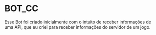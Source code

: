# BOT_CC
Esse Bot foi criado inicialmente com o intuito de receber informações de uma API, que eu criei para receber informações do servidor de um jogo.

